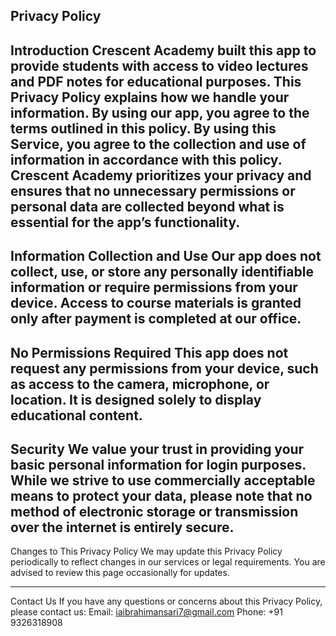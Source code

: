 Privacy Policy
---------------------------------------------
Introduction
Crescent Academy built this app to provide students with access to video lectures and PDF notes for educational purposes. This Privacy Policy explains how we handle your information. By using our app, you agree to the terms outlined in this policy.
By using this Service, you agree to the collection and use of information in accordance with this policy. Crescent Academy prioritizes your privacy and ensures that no unnecessary permissions or personal data are collected beyond what is essential for the app’s functionality. 
---------------------------------------------
Information Collection and Use
Our app does not collect, use, or store any personally identifiable information or require permissions from your device. Access to course materials is granted only after payment is completed at our office.
---------------------------------------------
No Permissions Required
This app does not request any permissions from your device, such as access to the camera, microphone, or location. It is designed solely to display educational content.
---------------------------------------------
Security
We value your trust in providing your basic personal information for login purposes. While we strive to use commercially acceptable means to protect your data, please note that no method of electronic storage or transmission over the internet is entirely secure.
---------------------------------------------
Changes to This Privacy Policy
We may update this Privacy Policy periodically to reflect changes in our services or legal requirements. You are advised to review this page occasionally for updates.

---------------------------------------------
Contact Us
If you have any questions or concerns about this Privacy Policy,
please contact us:
Email: iaibrahimansari7@gmail.com
Phone: +91 9326318908
